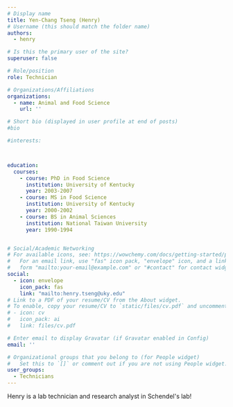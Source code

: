 ```yaml
---
# Display name
title: Yen-Chang Tseng (Henry)
# Username (this should match the folder name)
authors:
  - henry

# Is this the primary user of the site?
superuser: false

# Role/position
role: Technician

# Organizations/Affiliations
organizations:
  - name: Animal and Food Science
    url: ''

# Short bio (displayed in user profile at end of posts)
#bio

#interests:



education:
  courses:
    - course: PhD in Food Science
      institution: University of Kentucky
      year: 2003-2007
    - course: MS in Food Science
      institution: University of Kentucky
      year: 2000-2002
    - course: BS in Animal Sciences
      institution: National Taiwan University
      year: 1990-1994


# Social/Academic Networking
# For available icons, see: https://wowchemy.com/docs/getting-started/page-builder/#icons
#   For an email link, use "fas" icon pack, "envelope" icon, and a link in the
#   form "mailto:your-email@example.com" or "#contact" for contact widget.
social:
  - icon: envelope
    icon_pack: fas
    link: "mailto:henry.tseng@uky.edu"
# Link to a PDF of your resume/CV from the About widget.
# To enable, copy your resume/CV to `static/files/cv.pdf` and uncomment the lines below.
# - icon: cv
#   icon_pack: ai
#   link: files/cv.pdf

# Enter email to display Gravatar (if Gravatar enabled in Config)
email: ''

# Organizational groups that you belong to (for People widget)
#   Set this to `[]` or comment out if you are not using People widget.
user_groups:
  - Technicians
---
```


Henry is a lab technician and research analyst in Schendel's lab!

